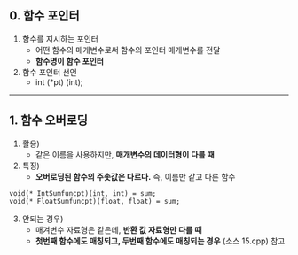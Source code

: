 ## 0. 함수 포인터 
1) 함수를 지시하는 포인터
   * 어떤 함수의 매개변수로써 함수의 포인터 매개변수를 전달
   * **함수명이 함수 포인터**
2) 함수 포인터 선언
   * int (*pt) (int);
---
## 1. 함수 오버로딩
1) 활용)
   * 같은 이름을 사용하지만, **매개변수의 데이터형이 다를 때**
2) 특징)
   * **오버로딩된 함수의 주솟값은 다르다.** 즉, 이름만 같고 다른 함수
```
void(* IntSumfuncpt)(int, int) = sum;
void(* FloatSumfuncpt)(float, float) = sum;
```
3) 안되는 경우)
   * 매겨변수 자료형은 같은데, **반환 값 자료형만 다를 때**
   * **첫번째 함수에도 매칭되고, 두번째 함수에도 매칭되는 경우** (소스 15.cpp) 참고
